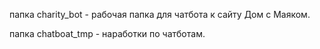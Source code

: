 папка charity_bot - рабочая папка для чатбота к сайту Дом с Маяком.  

папка chatboat_tmp - наработки по чатботам.
